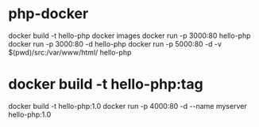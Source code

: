 # php-docker

docker build -t hello-php
docker images
docker run -p 3000:80 hello-php
docker run -p 3000:80 -d hello-php
docker run -p 5000:80 -d -v $(pwd)/src:/var/www/html/ hello-php

# docker build -t hello-php:tag
docker build -t hello-php:1.0
docker run -p 4000:80 -d --name myserver hello-php:1.0
